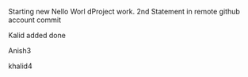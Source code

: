 Starting new Nello Worl dProject work.
2nd Statement in remote github account commit

Kalid added done

Anish3

khalid4
